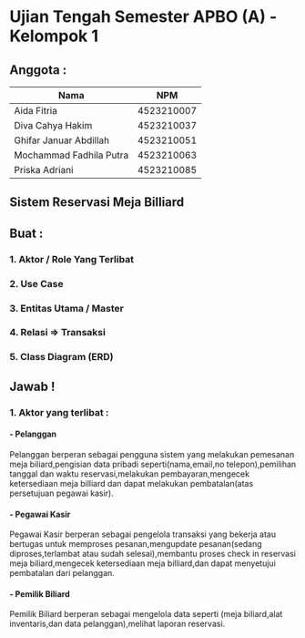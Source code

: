 # Ujian Tengah Semester APBO (A) - Kelompok 1

## Anggota :

|           Nama           |     NPM     |
|--------------------------|-------------|
| Aida Fitria              | 4523210007  |
| Diva Cahya Hakim         | 4523210037  |
| Ghifar Januar Abdillah   | 4523210051  |
| Mochammad Fadhila Putra  | 4523210063  |
| Priska Adriani           | 4523210085  |

## Sistem Reservasi Meja Billiard

## Buat :
### 1. Aktor / Role Yang Terlibat
### 2. Use Case
### 3. Entitas Utama / Master
### 4. Relasi => Transaksi
### 5. Class Diagram (ERD)

## Jawab !
### 1. Aktor yang terlibat : 
#### - Pelanggan
Pelanggan berperan sebagai pengguna sistem yang melakukan pemesanan meja biliard,pengisian data pribadi seperti(nama,email,no telepon),pemilihan tanggal dan waktu reservasi,melakukan pembayaran,mengecek ketersediaan meja billiard dan dapat melakukan pembatalan(atas persetujuan pegawai kasir).

#### - Pegawai Kasir
Pegawai Kasir berperan sebagai pengelola transaksi yang bekerja atau bertugas untuk memproses pesanan,mengupdate pesanan(sedang diproses,terlambat atau sudah selesai),membantu proses check in reservasi meja biliard,mengecek ketersediaan meja billiard,dan dapat menyetujui pembatalan dari pelanggan.

#### - Pemilik Biliard
Pemilik Biliard berperan sebagai mengelola data seperti (meja biliard,alat inventaris,dan data pelanggan),melihat laporan reservasi.


